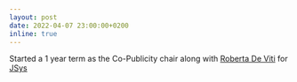```yaml
---
layout: post
date: 2022-04-07 23:00:00+0200
inline: true
---
```


Started a 1 year term as the Co-Publicity chair along with [Roberta De Viti](https://people.mpi-sws.org/~rdeviti) for [JSys](https://www.jsys.org/)